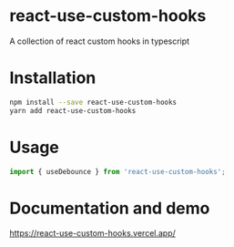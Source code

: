 # react-use-custom-hooks

A collection of react custom hooks in typescript

# Installation

```bash
npm install --save react-use-custom-hooks
yarn add react-use-custom-hooks
```

# Usage

```ts
import { useDebounce } from 'react-use-custom-hooks';
```

# Documentation and demo

https://react-use-custom-hooks.vercel.app/
